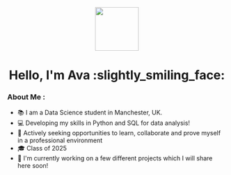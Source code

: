 
<div id="header" align="center">
  <img src="https://media.giphy.com/media/bmQBu3aSF0DxadphkG/giphy.gif" width="100"/>
</div>
<h1 align = "center">
Hello, I'm Ava :slightly_smiling_face:
</h1>

### About Me : 
- :books: I am a Data Science student in Manchester, UK.
- :computer: Developing my skills in Python and SQL for data analysis!
- :telescope: Actively seeking opportunities to learn, collaborate and prove myself in a professional environment
- :mortar_board: Class of 2025
- :memo: I'm currently working on a few different projects which I will share here soon!

